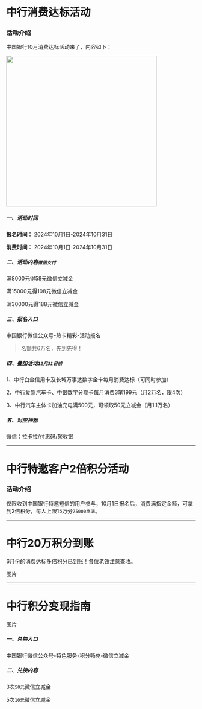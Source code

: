 # 中行消费达标活动

### 活动介绍

中国银行10月消费达标活动来了，内容如下：

<img src="https://cos.zjkmkj.com/media/2024/09/27/06bba13b555363c4a6ccbee3d5633073-2.webp" width=400 />

##### 一、活动时间

**报名时间：** 2024年10月1日-2024年10月31日

**消费时间：** 2024年10月1日-2024年10月31日

##### 二、活动内容`微信支付`

满8000元得58元微信立减金

满15000元得108元微信立减金

满30000元得188元微信立减金

##### 三、报名入口

中国银行微信公众号-热卡精彩-活动报名

> 名额共6万名，先到先得！

##### 四、叠加活动`12月31日前`

1、中行白金信用卡及长城万事达数字金卡每月消费达标（可同时参加）

2、中行爱驾汽车卡、中银数字分期卡每月消费3笔199元（月2万名，限4次）

3、中行汽车主体卡加油充电满500元，可领取50元立减金（月1.1万名）

##### 五、对应神器

微信：[拉卡拉](https://wiki.zjkmkj.com/#/tool/lkl)/[付惠码](https://wiki.zjkmkj.com/#/tool/fhm)/[聚收银](https://wiki.zjkmkj.com/#/tool/jsy)

---

# 中行特邀客户2倍积分活动

### 活动介绍

仅限收到中国银行特邀短信的用户参与，10月1日报名后，消费满指定金额，可拿到2倍积分，每人上限15万分`75000拿满`。

---

# 中行20万积分到账

6月份的消费达标多倍积分已到账！各位老铁注意查收。

图片

---

# 中行积分变现指南

图片

##### 一、兑换入口

中国银行微信公众号-特色服务-积分畅兑-微信立减金

##### 二、兑换内容

3次`50元`微信立减金

5次`10元`微信立减金

